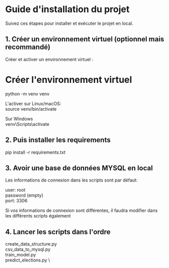 # Guide d'installation du projet

Suivez ces étapes pour installer et exécuter le projet en local.

## 1. Créer un environnement virtuel (optionnel mais recommandé)

Créer et activer un environnement virtuel :


# Créer l'environnement virtuel
python -m venv venv

L'activer sur Linux/macOS: \
source venv/bin/activate

Sur Windows\
venv\Scripts\activate


## 2. Puis installer les requirements

pip install -r requirements.txt

## 3. Avoir une base de données MYSQL en local

Les informations de connexion dans les scripts sont par défaut:

user: root \
password (empty) \
port: 3306

Si vos informations de connexion sont différentes, il faudra modifier dans les différents scripts également

## 4. Lancer les scripts dans l'ordre

create_data_structure.py \
csv_data_to_mysql.py \
train_model.py \
predict_elections.py \
